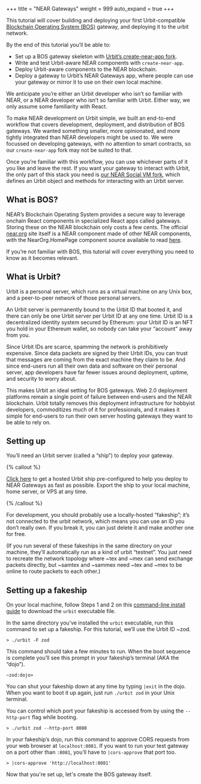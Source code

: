+++
title = "NEAR Gateways"
weight = 999
auto_expand = true
+++

This tutorial will cover building and deploying your first Urbit-compatible [Blockchain Operating System (BOS)](https://wiki.near.org/overview/BOS/overall-bos) gateway, and deploying it to the urbit network.

By the end of this tutorial you’ll be able to:
- Set up a BOS gateway skeleton with [Urbit’s create-near-app fork](https://github.com/urbit/create-near-app).
- Write and test Urbit-aware NEAR components with `create-near-app`.
- Deploy Urbit-aware components to the NEAR blockchain.
- Deploy a gateway to Urbit’s NEAR Gateways app, where people can use your gateway or mirror it to use on their own local machine.

We anticipate you’re either an Urbit developer who isn’t so familiar with NEAR, or a NEAR developer who isn’t so familiar with Urbit. Either way, we only assume some familiarity with React.

To make NEAR development on Urbit simple, we built an end-to-end workflow that covers development, deployment, and distribution of BOS gateways. We wanted something smaller, more opinionated, and more tightly integrated than NEAR developers might be used to. We were focussed on developing gateways, with no attention to smart contracts, so our `create-near-app` fork may not be suited to that.

Once you’re familiar with this workflow, you can use whichever parts of it you like and leave the rest. If you want your gateway to interact with Urbit, the only part of this stack you need is [our NEAR Social VM fork](https://github.com/urbit/NearSocialVM), which defines an Urbit object and methods for interacting with an Urbit server.

## What is BOS?

NEAR’s Blockchain Operating System provides a secure way to leverage onchain React components in specialized React apps called gateways. Storing these on the NEAR blockchain only costs a few cents. The official [near.org](http://near.org) site itself is a NEAR component made of other NEAR components, with the NearOrg.HomePage component source available to read [here](https://near.org/near/widget/ComponentDetailsPage?src=near/widget/NearOrg.HomePage).

If you’re not familiar with BOS, this tutorial will cover everything you need to know as it becomes relevant.

## What is Urbit?

Urbit is a personal server, which runs as a virtual machine on any Unix box, and a peer-to-peer network of those personal servers.

An Urbit server is permanently bound to the Urbit ID that booted it, and there can only be one Urbit server per Urbit ID at any one time. Urbit ID is a decentralized identity system secured by Ethereum: your Urbit ID is an NFT you hold in your Ethereum wallet, so nobody can take your “account” away from you.

Since Urbit IDs are scarce, spamming the network is prohibitively expensive. Since data packets are signed by their Urbit IDs, you can trust that messages are coming from the exact machine they claim to be. And since end-users run all their own data and software on their personal server, app developers have far fewer issues around deployment, uptime, and security to worry about.

This makes Urbit an ideal setting for BOS gateways. Web 2.0 deployment platforms remain a single point of failure between end-users and the NEAR blockchain. Urbit totally removes this deployment infrastructure for hobbyist developers, commoditizes much of it for professionals, and it makes it simple for end-users to run their own server hosting gateways they want to be able to rely on.

## Setting up

You’ll need an Urbit server (called a “ship”) to deploy your gateway.

{% callout %}

[Click here](https://redhorizon.com/join/61c3b5a7-9eba-437c-8049-b5b217625bcf) to get a hosted Urbit ship pre-configured to help you deploy to NEAR Gateways as fast as possible. Export the ship to your local machine, home server, or VPS at any time.

{% /callout %}

For development, you should probably use a locally-hosted “fakeship”; it’s not connected to the urbit network, which means you can use an ID you don’t really own. If you break it, you can just delete it and make another one for free.

(If you run several of these fakeships in the same directory on your machine, they’ll automatically run as a kind of urbit “testnet”. You just need to recreate the network topology where ~tex and ~mex can send exchange packets directly, but ~samtex and ~sammex need ~tex and ~mex to be online to route packets to each other.)

## Setting up a fakeship

On your local machine, follow Steps 1 and 2 on this [command-line install guide](/manual/getting-started/self-hosted/cli) to download the `urbit` executable file.

In the same directory you’ve installed the `urbit` executable, run this command to set up a fakeship. For this tutorial, we’ll use the Urbit ID ~zod.

```
> ./urbit -F zod
```

This command should take a few minutes to run. When the boot sequence is complete you’ll see this prompt in your fakeship’s terminal (AKA the “dojo”).

```
~zod:dojo>
```

You can shut your fakeship down at any time by typing `|exit` in the dojo. When you want to boot it up again, just run `./urbit zod` in your Unix terminal.

You can control which port your fakeship is accessed from by using the `--http-port` flag while booting.

```
> ./urbit zod --http-port 8080
```

In your fakeship’s dojo, run this command to approve CORS requests from your web browser at `localhost:8081`. If you want to run your test gateway on a port other than `:8081`, you’ll have to `|cors-approve` that port too.

```
> |cors-approve 'http://localhost:8081'
```

Now that you're set up, let's create the BOS gateway itself.
